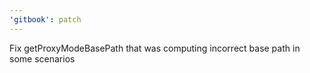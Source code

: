 ```yaml
---
'gitbook': patch
---
```


Fix getProxyModeBasePath that was computing incorrect base path in some scenarios
